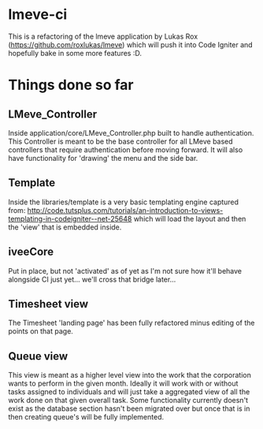 # lmeve-ci

This is a refactoring of the lmeve application by Lukas Rox (https://github.com/roxlukas/lmeve) which will push it
into Code Igniter and hopefully bake in some more features :D.

# Things done so far

## LMeve_Controller
Inside application/core/LMeve_Controller.php built to handle authentication.  This Controller is meant
to be the base controller for all LMeve based controllers that require authentication before moving
forward.  It will also have functionality for 'drawing' the menu and the side bar.

## Template
Inside the libraries/template is a very basic templating engine captured from: http://code.tutsplus.com/tutorials/an-introduction-to-views-templating-in-codeigniter--net-25648
which will load the layout and then the 'view' that is embedded inside.

## iveeCore
Put in place, but not 'activated' as of yet as I'm not sure how it'll behave alongside CI just yet... we'll cross that
bridge later...

## Timesheet view
The Timesheet 'landing page' has been fully refactored minus editing of the points on that page.

## Queue view
This view is meant as a higher level view into the work that the corporation wants to perform in the given month.  Ideally it will work with or without
tasks assigned to individuals and will just take a aggregated view of all the work done on that given overall task.  Some functionality currently doesn't
exist as the database section hasn't been migrated over but once that is in then creating queue's will be fully implemented.